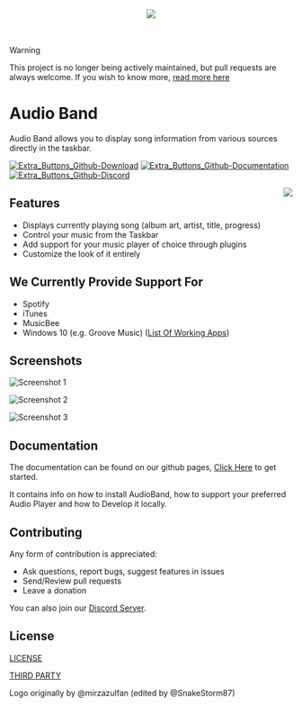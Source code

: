 <div align="center"><img src="logo/logotype_cover.svg"/></div><br/><br/>

> [!WARNING]  
> This project is no longer being actively maintained, but pull requests are always welcome.
If you wish to know more, [read more here](https://github.com/AudioBand/AudioBand/issues/152)

# Audio Band
Audio Band allows you to display song information from various sources directly in the taskbar.

[![Extra_Buttons_Github-Download](https://user-images.githubusercontent.com/35664724/142423102-caacd6d8-4674-45eb-a134-c32893c77322.png)](https://audioband.github.io/AudioBand/audioband/index.html)
[![Extra_Buttons_Github-Documentation](https://user-images.githubusercontent.com/35664724/142423148-d3da6a71-79ba-4a22-aa59-29f97e60782d.png)](https://audioband.github.io/AudioBand/audioband/index.html)
[![Extra_Buttons_Github-Discord](https://user-images.githubusercontent.com/35664724/142423185-f7b771c7-d404-4206-ba8e-e911d7bc1133.png)](https://discord.gg/yWDHdH2za5)

<img align="right" src="screenshots/demo.gif"/>

## Features
- Displays currently playing song (album art, artist, title, progress)
- Control your music from the Taskbar
- Add support for your music player of choice through plugins
- Customize the look of it entirely

## We Currently Provide Support For
- Spotify
- iTunes
- MusicBee
- Windows 10 (e.g. Groove Music) ([List Of Working Apps](https://github.com/ModernFlyouts-Community/ModernFlyouts/blob/main/docs/GSMTC-Support-And-Popular-Apps.md))

## Screenshots
![Screenshot 1](screenshots/screenshot1.png)

![Screenshot 2](./screenshots/screenshot.png)

![Screenshot 3](screenshots/custom-1.png)

## Documentation

The documentation can be found on our github pages, [Click Here](https://audioband.github.io/AudioBand/audioband/index.html) to get started.

It contains info on how to install AudioBand, how to support your preferred Audio Player and how to Develop it locally.

## Contributing
Any form of contribution is appreciated:
- Ask questions, report bugs, suggest features in issues
- Send/Review pull requests
- Leave a donation

You can also join our [Discord Server](https://discord.gg/yWDHdH2za5).

## License
[LICENSE](https://github.com/AudioBand/AudioBand/blob/master/LICENSE)

[THIRD PARTY](https://github.com/AudioBand/AudioBand/blob/master/LICENSE-3RD-PARTY)

Logo originally by @mirzazulfan (edited by @SnakeStorm87)
